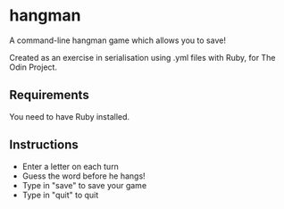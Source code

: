 # hangman
A command-line hangman game which allows you to save!

Created as an exercise in serialisation using .yml files with Ruby, for The Odin Project.

## Requirements
You need to have Ruby installed.

## Instructions
* Enter a letter on each turn
* Guess the word before he hangs!
* Type in "save" to save your game
* Type in "quit" to quit
